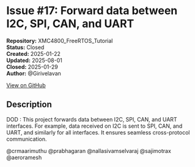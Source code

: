 # Issue #17: Forward data between I2C, SPI, CAN, and UART

**Repository:** XMC4800_FreeRTOS_Tutorial  
**Status:** Closed  
**Created:** 2025-01-22  
**Updated:** 2025-08-01  
**Closed:** 2025-01-29  
**Author:** @Girivelavan  

[View on GitHub](https://github.com/Simtestlab/XMC4800_FreeRTOS_Tutorial/issues/17)

## Description

DOD : This project forwards data between I2C, SPI, CAN, and UART interfaces. For example, data received on I2C is sent to SPI, CAN, and UART, and similarly for all interfaces. It ensures seamless cross-protocol communication.


@crmaarimuthu @prabhagaran @nallasivamselvaraj @sajimotrax @aeroramesh 